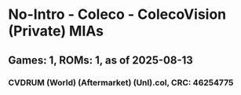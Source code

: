 # No-Intro - Coleco - ColecoVision (Private) MIAs
## Games: 1, ROMs: 1, as of 2025-08-13

### CVDRUM (World) (Aftermarket) (Unl).col, CRC: 46254775
